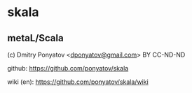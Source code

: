 # skala
## metaL/Scala

(c) Dmitry Ponyatov <<dponyatov@gmail.com>> BY CC-ND-ND

github: https://github.com/ponyatov/skala

wiki (en): https://github.com/ponyatov/skala/wiki
